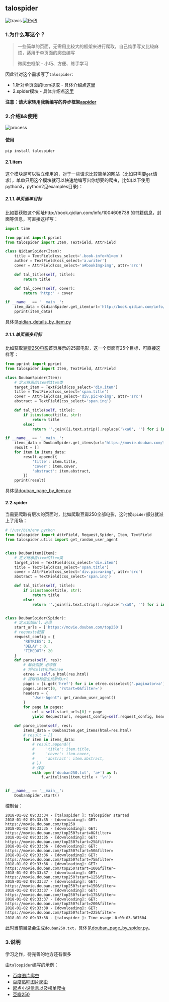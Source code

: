 ## talospider

![travis](https://travis-ci.org/howie6879/talospider.svg?branch=master) [![PyPI](https://img.shields.io/pypi/v/talospider.svg)](https://pypi.python.org/pypi/talospider/)

### 1.为什么写这个？

> 一些简单的页面，无需用比较大的框架来进行爬取，自己纯手写又比较麻烦，适用于单页面的爬虫编写
>
> 微爬虫框架 - 小巧、方便、练手学习

因此针对这个需求写了`talospider`:

- 1.针对单页面的item提取 - 具体介绍点[这里](./docs/item.md)
- 2.spider模块 - 具体介绍点[这里](./docs/spider.md)

**注意：请大家转用我新编写的异步框架[aspider](https://github.com/howie6879/aspider)**

### 2.介绍&&使用

![process](./docs/process.png)

#### 使用

```shell
pip install talospider
```

#### 2.1.item

这个模块是可以独立使用的，对于一些请求比较简单的网站（比如只需要`get`请求），单单只用这个模块就可以快速地编写出你想要的爬虫，比如(以下使用python3，python2见examples目录)：

##### 2.1.1.单页面单目标

比如要获取这个网址http://book.qidian.com/info/1004608738 的书籍信息，封面等信息，可直接这样写：

```python
import time

from pprint import pprint
from talospider import Item, TextField, AttrField

class QidianSpider(Item):
    title = TextField(css_select='.book-info>h1>em')
    author = TextField(css_select='a.writer')
    cover = AttrField(css_select='a#bookImg>img', attr='src')

    def tal_title(self, title):
        return title

    def tal_cover(self, cover):
        return 'http:' + cover

if __name__ == '__main__':
    item_data = QidianSpider.get_item(url='http://book.qidian.com/info/1004608738')
    pprint(item_data)
```

具体见[qidian_details_by_item.py](./examples/qidian_details_by_item.py)

##### 2.1.1.单页面多目标

比如获取[豆瓣250电影]([https://movie.douban.com/top250](https://movie.douban.com/top250))首页展示的25部电影，这一个页面有25个目标，可直接这样写：

```python
from pprint import pprint
from talospider import Item, TextField, AttrField

class DoubanSpider(Item):
    # 定义继承自item的Item类
    target_item = TextField(css_select='div.item')
    title = TextField(css_select='span.title')
    cover = AttrField(css_select='div.pic>a>img', attr='src')
    abstract = TextField(css_select='span.inq')

    def tal_title(self, title):
        if isinstance(title, str):
            return title
        else:
            return ''.join([i.text.strip().replace('\xa0', '') for i in title])

if __name__ == '__main__':
    items_data = DoubanSpider.get_items(url='https://movie.douban.com/top250')
    result = []
    for item in items_data:
        result.append({
            'title': item.title,
            'cover': item.cover,
            'abstract': item.abstract,
        })
    pprint(result)
```

具体见[douban_page_by_item.py](./examples/douban_page_by_item.py)

#### 2.2.spider

当需要爬取有层次的页面时，比如爬取豆瓣250全部电影，这时候`spider`部分就派上了用场：

```python
# !/usr/bin/env python
from talospider import AttrField, Request,Spider, Item, TextField
from talospider.utils import get_random_user_agent


class DoubanItem(Item):
    # 定义继承自item的Item类
    target_item = TextField(css_select='div.item')
    title = TextField(css_select='span.title')
    cover = AttrField(css_select='div.pic>a>img', attr='src')
    abstract = TextField(css_select='span.inq')

    def tal_title(self, title):
        if isinstance(title, str):
            return title
        else:
            return ''.join([i.text.strip().replace('\xa0', '') for i in title])


class DoubanSpider(Spider):
    # 定义起始url，必须
    start_urls = ['https://movie.douban.com/top250']
    # requests配置
    request_config = {
        'RETRIES': 3,
        'DELAY': 0,
        'TIMEOUT': 20
    }
    def parse(self, res):
        # 解析函数 必须有
        # 将html转化为etree
        etree = self.e_html(res.html)
        # 提取目标值生成新的url
        pages = [i.get('href') for i in etree.cssselect('.paginator>a')]
        pages.insert(0, '?start=0&filter=')
        headers = {
            "User-Agent": get_random_user_agent()
        }
        for page in pages:
            url = self.start_urls[0] + page
            yield Request(url, request_config=self.request_config, headers=headers, callback=self.parse_item)

    def parse_item(self, res):
        items_data = DoubanItem.get_items(html=res.html)
        # result = []
        for item in items_data:
            # result.append({
            #     'title': item.title,
            #     'cover': item.cover,
            #     'abstract': item.abstract,
            # })
            # 保存
            with open('douban250.txt', 'a+') as f:
                f.writelines(item.title + '\n')


if __name__ == '__main__':
    DoubanSpider.start()
```

控制台：

```shell
2018-01-02 09:33:34 - [talospider ]: talospider started
2018-01-02 09:33:35 - [downloading]: GET: https://movie.douban.com/top250
2018-01-02 09:33:35 - [downloading]: GET: https://movie.douban.com/top250?start=0&filter=
2018-01-02 09:33:35 - [downloading]: GET: https://movie.douban.com/top250?start=25&filter=
2018-01-02 09:33:36 - [downloading]: GET: https://movie.douban.com/top250?start=50&filter=
2018-01-02 09:33:36 - [downloading]: GET: https://movie.douban.com/top250?start=75&filter=
2018-01-02 09:33:36 - [downloading]: GET: https://movie.douban.com/top250?start=100&filter=
2018-01-02 09:33:37 - [downloading]: GET: https://movie.douban.com/top250?start=125&filter=
2018-01-02 09:33:37 - [downloading]: GET: https://movie.douban.com/top250?start=150&filter=
2018-01-02 09:33:37 - [downloading]: GET: https://movie.douban.com/top250?start=175&filter=
2018-01-02 09:33:37 - [downloading]: GET: https://movie.douban.com/top250?start=200&filter=
2018-01-02 09:33:38 - [downloading]: GET: https://movie.douban.com/top250?start=225&filter=
2018-01-02 09:33:38 - [talospider ]: Time usage：0:00:03.367604
```

此时当前目录会生成`douban250.txt`，具体见[douban_page_by_spider.py](./examples/douban_page_by_spider.py)。

### 3.说明

学习之作，待完善的地方还有很多

由`talospider`编写的示例：

- [百度图片爬虫 ](https://github.com/howie6879/spider/blob/master/baidu_img/bd_img.py)
- [百度贴吧图片爬虫](https://github.com/howie6879/spider/blob/master/baidu_img/tieba_img.py)
- [起点小说信息以及榜单爬虫](https://github.com/howie6879/spider/tree/master/qidian)
- [豆瓣250](https://github.com/howie6879/spider/tree/master/douban250)